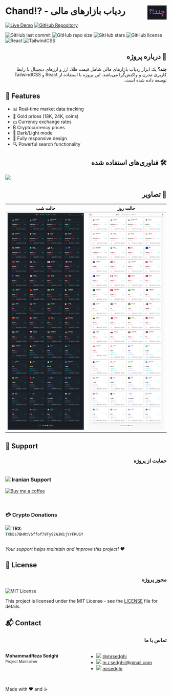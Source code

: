 <div>
  <img src="./public/logo.png" align="right" width="60px" alt="Chand Logo" />
  
  #  Chand!? - ردیاب بازارهای مالی
  
  [![Live Demo](https://img.shields.io/badge/Demo-Live%20Preview-%234dc71f?style=for-the-badge&logo=vercel)](https://chand-beta.vercel.app)
  [![GitHub Repository](https://img.shields.io/badge/Repository-GitHub-%23181717?style=for-the-badge&logo=github)](https://github.com/mrsedghi/chand)
  
  ![GitHub last commit](https://img.shields.io/github/last-commit/mrsedghi/chand?style=flat-square&color=4dc71f)
  ![GitHub repo size](https://img.shields.io/github/repo-size/mrsedghi/chand?style=flat-square)
  ![GitHub stars](https://img.shields.io/github/stars/mrsedghi/chand?style=flat-square)
  ![GitHub license](https://img.shields.io/github/license/mrsedghi/chand?style=flat-square)
  ![React](https://img.shields.io/badge/React-18.2-%2361DAFB?style=flat-square&logo=react)
  ![TailwindCSS](https://img.shields.io/badge/TailwindCSS-3.3-%2338B2AC?style=flat-square&logo=tailwind-css)
  
  <div dir="rtl">
  
  ## 📜 درباره پروژه
  
  **چند؟** یک ابزار ردیاب بازارهای مالی شامل قیمت طلا، ارز و ارزهای دیجیتال با رابط کاربری مدرن و واکنش‌گرا می‌باشد. این پروژه با استفاده از React و TailwindCSS توسعه داده شده است.
  
  </div>
  
  ## 🌟 Features
  
  - 📊 Real-time market data tracking
  - 💎 Gold prices (18K, 24K, coins)
  - 💵 Currency exchange rates
  - ₿ Cryptocurrency prices
  - 🌙 Dark/Light mode
  - 📱 Fully responsive design
  - 🔍 Powerful search functionality
  
  <div dir="rtl">
  
  ## 🛠️ فناوری‌های استفاده شده
  
  </div>
  
  <div >
    <img src="https://skillicons.dev/icons?i=react,javascript,tailwind,vite,git,github" />
  </div>
  
  <div dir="rtl">
  
  ## 📸 تصاویر
  
  | حالت روز | حالت شب |
  |----------|----------|
  | <img src="./public/screenshots/light.png" width="500" /> | <img src="./public/screenshots/dark.png" width="500" /> |
  
  </div>
  
  ## 💖 Support
  <div dir="rtl" align="right">
  
  ### حمایت از پروژه
  </div>
  
  <div style="display: grid; grid-template-columns: repeat(auto-fit, minmax(300px, 1fr)); gap: 2rem; margin-top: 1rem;">
  
  <div>
  
  ### <img src="https://img.icons8.com/color/48/000000/iran.png" width="24"/> Iranian Support
  <a href="http://www.coffeete.ir/m.r.sedghii" target="_blank">
    <img src="http://www.coffeete.ir/images/buttons/lemonchiffon.png" alt="Buy me a coffee" style="width:200px;"/>
  </a>
  
  </div>
  
  <div>
  
  ### 💳 Crypto Donations
  
  <img src="https://cdn-icons-png.flaticon.com/512/12114/12114250.png" width="24"/> **TRX**:  
  `TXkEs7BHRtV6ffof79Ty92AJW1jYrFRUSY`
  
  </div>
  
  </div>
  
  <div  style="margin-top: 1rem;">
    <p><i>Your support helps maintain and improve this project! ❤️</i></p>
  </div>
  
  ## 📜 License
  <div dir="rtl" align="right">
  
  ### مجوز پروژه
  </div>
  
  <div >
    <img src="https://img.shields.io/badge/License-MIT-yellow.svg" alt="MIT License"/>
    <p>This project is licensed under the MIT License - see the <a href="LICENSE">LICENSE</a> file for details.</p>
  </div>
  
  ## 📬 Contact
  <div dir="rtl" align="right">
  
  ### تماس با ما
  </div>
  
  <div style="display: grid; grid-template-columns: repeat(auto-fit, minmax(200px, 1fr)); gap: 1rem;">
  
  <div>
  
  **MohammadReza Sedghi**  
  <small>Project Maintainer</small>
  
  </div>
  
  <div>
  
  - <img src="https://img.icons8.com/color/24/000000/telegram-app.png"/> [@mrsedghi](https://t.me/mrsedghi)
  - <img src="https://img.icons8.com/color/24/000000/gmail.png"/> m.r.sedghii@gmail.com
  - <img src="https://img.icons8.com/color/24/000000/github.png"/> [mrsedghi](https://github.com/mrsedghi)
  
  </div>
  
  </div>
  
  <div style="margin-top: 2rem;">
    <p>Made with ❤️ and ☕ </p>
  </div>
</div>
